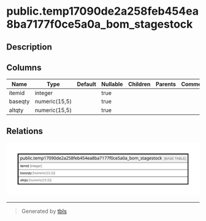# public.temp17090de2a258feb454ea8ba7177f0ce5a0a_bom_stagestock

## Description

## Columns

| Name | Type | Default | Nullable | Children | Parents | Comment |
| ---- | ---- | ------- | -------- | -------- | ------- | ------- |
| itemid | integer |  | true |  |  |  |
| baseqty | numeric(15,5) |  | true |  |  |  |
| altqty | numeric(15,5) |  | true |  |  |  |

## Relations

![er](public.temp17090de2a258feb454ea8ba7177f0ce5a0a_bom_stagestock.svg)

---

> Generated by [tbls](https://github.com/k1LoW/tbls)
